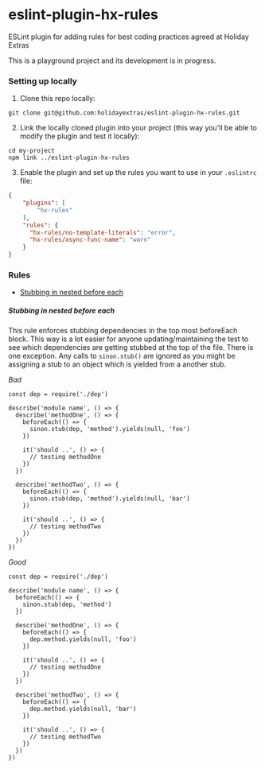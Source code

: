# eslint-plugin-hx-rules
ESLint plugin for adding rules for best coding practices agreed at Holiday Extras

This is a playground project and its development is in progress.

### Setting up locally

1. Clone this repo locally:
```
git clone git@github.com:holidayextras/eslint-plugin-hx-rules.git
```

2. Link the locally cloned plugin into your project (this way you'll be able to modify the plugin and test it locally):
```
cd my-project
npm link ../eslint-plugin-hx-rules
```

3. Enable the plugin and set up the rules you want to use in your `.eslintrc` file:
```json
{
    "plugins": [
        "hx-rules"
    ],
    "rules": {
      "hx-rules/no-template-literals": "error",
      "hx-rules/async-func-name": "warn"
    }
}
```

### Rules

* [Stubbing in nested before each](#stubbing-in-nested-before-each)

##### Stubbing in nested before each

This rule enforces stubbing dependencies in the top most beforeEach block. This way is a lot easier for anyone updating/maintaining the test to see which dependencies are getting stubbed at the top of the file.
There is one exception. Any calls to `sinon.stub()` are ignored as you might be assigning a stub to an object which is yielded from a another stub.

*Bad*

```
const dep = require('./dep')

describe('module name', () => {
  describe('methodOne', () => {
    beforeEach(() => {
      sinon.stub(dep, 'method').yields(null, 'foo')
    })
    
    it('should ..', () => {
      // testing methodOne
    })
  })

  describe('methodTwo', () => {
    beforeEach(() => {
      sinon.stub(dep, 'method').yields(null, 'bar')
    })
    
    it('should ..', () => {
      // testing methodTwo
    })
  })
})
```

*Good*

```
const dep = require('./dep')

describe('module name', () => {
  beforeEach(() => {
    sinon.stub(dep, 'method')
  })

  describe('methodOne', () => {
    beforeEach(() => {
      dep.method.yields(null, 'foo')
    })
    
    it('should ..', () => {
      // testing methodOne
    })
  })

  describe('methodTwo', () => {
    beforeEach(() => {
      dep.method.yields(null, 'bar')
    })
    
    it('should ..', () => {
      // testing methodTwo
    })
  })
})
```
